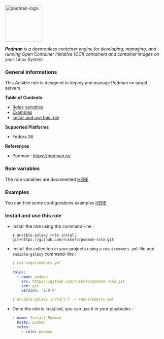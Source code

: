 <p><img src="https://podman.io/images/podman.svg" alt="podman-logo" title="podman" align="top" height=120 /></p>

***Podman** is a daemonless container engine for developing, managing, and running Open Container Initiative (OCI) containers and container images on your Linux System.*

### General informations

This Ansible role is designed to deploy and manage Podman on target servers. 

**Table of Contents**

  - [Roles variables](#role-variables)
  - [Examples](#examples)
  - [Install and use this role](#install-and-use-this-role)

**Supported Platforms**

  - Fedora 36

**References**

  -  Podman : https://podman.io/

### Role variables

The role variables are documented [HERE](docs/variables.md)

### Examples

You can find some configurations examples [HERE](docs/examples.md)

### Install and use this role

* Install the role using the command-line :

  ```shell
  $ ansible-galaxy role install git+https://github.com/ruskofd/podman-role.git
  ```

* Install the collection in your projects using a `requirements.yml` file and `ansible-galaxy` command-line :

  ```YAML
  $ cat requirements.yml
  ---
  roles:
    - name: podman
      src: https://github.com/ruskofd/podman-role.git
      scm: git
      version: '1.0.0'

  $ ansible-galaxy install-f -r requirements.yml
  ```

* Once the role is installed, you can use it in your playbooks :

  ```yaml
  - name: Install Podman
    hosts: podman
    roles:
      - role: podman
  ```
